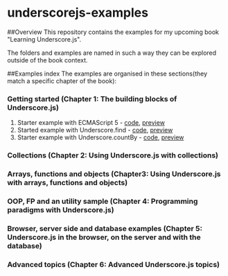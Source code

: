 underscorejs-examples
=================

##Overview
This repository contains the examples for my upcoming book "Learning Underscore.js".  

The folders and examples are named in such a way they can be explored outside of the book context.

##Examples index
The examples are organised in these sections(they match a specific chapter of the book):

### Getting started (Chapter 1: The building blocks of Underscore.js)
1. Starter example with ECMAScript 5 - [code](getting-started/starter-example-with-ECMAScript5), [preview](http://plnkr.co/edit/EP3H268pw1wQbu4cp9iU?p=preview)
2. Started example with Underscore.find - [code](getting-started/starter-example-with-underscore.find), [preview](http://plnkr.co/edit/O3vUZspyamLOnoMl4aWK?p=preview)
3. Starter example with Underscore.countBy - [code](getting-started/starter-example-with-underscore.countBy), [preview](http://plnkr.co/edit/H7UjDsgfxhuUPPC1UDq6?p=preview)

### Collections (Chapter 2: Using Underscore.js with collections)

### Arrays, functions and objects (Chapter3: Using Underscore.js with arrays, functions and objects)

### OOP, FP and an utility sample (Chapter 4: Programming paradigms with Underscore.js)

### Browser, server side and database examples (Chapter 5: Underscore.js in the browser, on the server and with the database)

### Advanced topics (Chapter 6: Advanced Underscore.js topics)

